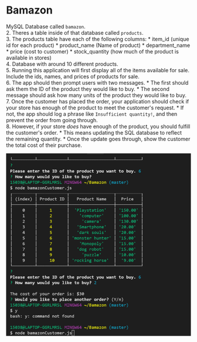 # Bamazon
MySQL Database called `bamazon`.  
2. Theres a table inside of that database called `products`.  
3. The products table have each of the following columns:     * item_id (unique id for each product)     * product_name (Name of product)     * department_name     * price (cost to customer)     * stock_quantity (how much of the product is available in stores)  
4. Database with around 10 different products.  
5. Running this application will first display all of the items available for sale. Include the ids, names, and prices of products for sale.  
6. The app should then prompt users with two messages.     * The first should ask them the ID of the product they would like to buy.    * The second message should ask how many units of the product they would like to buy.  
7. Once the customer has placed the order, your application should check if your store has enough of the product to meet the customer's request.     * If not, the app should log a phrase like `Insufficient quantity!`, and then prevent the order from going through.  
8. However, if your store _does_ have enough of the product, you should fulfill the customer's order.    * This means updating the SQL database to reflect the remaining quantity.    * Once the update goes through, show the customer the total cost of their purchase.

![screenshot](./gif/bamazon.png)
